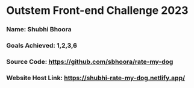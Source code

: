 # Outstem Front-end Challenge 2023

### Name: Shubhi Bhoora

### Goals Achieved: 1,2,3,6

### Source Code: https://github.com/sbhoora/rate-my-dog

### Website Host Link: https://shubhi-rate-my-dog.netlify.app/
